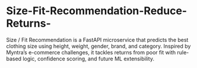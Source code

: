 # Size-Fit-Recommendation-Reduce-Returns-
Size / Fit Recommendation is a FastAPI microservice that predicts the best clothing size using height, weight, gender, brand, and category. Inspired by Myntra’s e-commerce challenges, it tackles returns from poor fit with rule-based logic, confidence scoring, and future ML extensibility.
